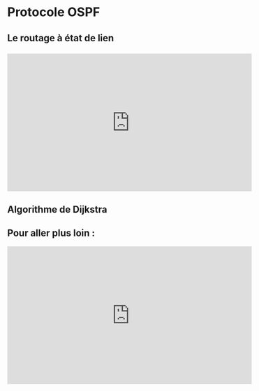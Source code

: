 # Protocole OSPF


## Le routage à état de lien 

###

<iframe width="560" height="315" src="https://www.youtube.com/embed/-utHPKREZV8" title="YouTube video player" frameborder="0" allow="accelerometer; autoplay; clipboard-write; encrypted-media; gyroscope; picture-in-picture" allowfullscreen></iframe>



## Algorithme de Dijkstra

## Pour aller plus loin :

<iframe width="560" height="315" src="https://www.youtube.com/embed/FeZI3Xl7j84" title="YouTube video player" frameborder="0" allow="accelerometer; autoplay; clipboard-write; encrypted-media; gyroscope; picture-in-picture" allowfullscreen></iframe>
